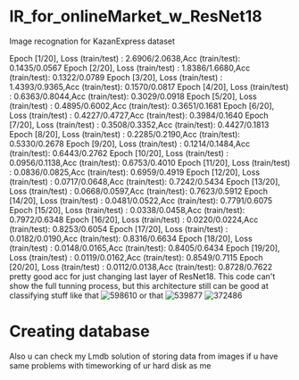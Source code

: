 # IR_for_onlineMarket_w_ResNet18
Image recognation for KazanExpress dataset

Epoch [1/20], Loss (train/test) : 2.6906/2.0638,Acc (train/test): 0.1435/0.0567 
Epoch [2/20], Loss (train/test) : 1.8386/1.6680,Acc (train/test): 0.1322/0.0789
Epoch [3/20], Loss (train/test) : 1.4393/0.9365,Acc (train/test): 0.1570/0.0817
Epoch [4/20], Loss (train/test) : 0.6363/0.8044,Acc (train/test): 0.3029/0.0918
Epoch [5/20], Loss (train/test) : 0.4895/0.6002,Acc (train/test): 0.3651/0.1681
Epoch [6/20], Loss (train/test) : 0.4227/0.4727,Acc (train/test): 0.3984/0.1640
Epoch [7/20], Loss (train/test) : 0.3508/0.3352,Acc (train/test): 0.4427/0.1813
Epoch [8/20], Loss (train/test) : 0.2285/0.2190,Acc (train/test): 0.5330/0.2678
Epoch [9/20], Loss (train/test) : 0.1214/0.1484,Acc (train/test): 0.6443/0.2762
Epoch [10/20], Loss (train/test) : 0.0956/0.1138,Acc (train/test): 0.6753/0.4010
Epoch [11/20], Loss (train/test) : 0.0836/0.0825,Acc (train/test): 0.6959/0.4919
Epoch [12/20], Loss (train/test) : 0.0717/0.0648,Acc (train/test): 0.7242/0.5434
Epoch [13/20], Loss (train/test) : 0.0668/0.0597,Acc (train/test): 0.7623/0.5912
Epoch [14/20], Loss (train/test) : 0.0481/0.0522,Acc (train/test): 0.7791/0.6075
Epoch [15/20], Loss (train/test) : 0.0338/0.0458,Acc (train/test): 0.7972/0.6348
Epoch [16/20], Loss (train/test) : 0.0220/0.0224,Acc (train/test): 0.8253/0.6054
Epoch [17/20], Loss (train/test) : 0.0182/0.0190,Acc (train/test): 0.8316/0.6634
Epoch [18/20], Loss (train/test) : 0.0148/0.0165,Acc (train/test): 0.8405/0.6434
Epoch [19/20], Loss (train/test) : 0.0119/0.0162,Acc (train/test): 0.8549/0.7115
Epoch [20/20], Loss (train/test) : 0.0112/0.0138,Acc (train/test): 0.8728/0.7622
pretty good acc for just changing last layer of ResNet18. This code can't show the full tunning process, but this architecture still can be good at classifying stuff like that
![598610](https://user-images.githubusercontent.com/124432421/236702689-1046c983-4402-436e-af59-3308e541ffef.jpg)
or that
![539877](https://user-images.githubusercontent.com/124432421/236702723-a644bbcf-1894-411b-a491-69e1207df6f6.jpg)
![372486](https://user-images.githubusercontent.com/124432421/236702725-14e9a29a-37ec-45ab-9078-c394e769d747.jpg)
# Creating database
Also u can check my Lmdb solution of storing data from images if u have same problems with timeworking of ur hard disk as me
